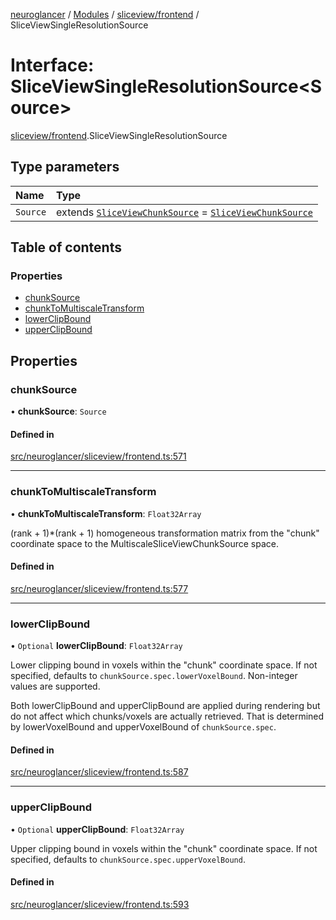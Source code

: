 [neuroglancer](../README.md) / [Modules](../modules.md) / [sliceview/frontend](../modules/sliceview_frontend.md) / SliceViewSingleResolutionSource

# Interface: SliceViewSingleResolutionSource<Source\>

[sliceview/frontend](../modules/sliceview_frontend.md).SliceViewSingleResolutionSource

## Type parameters

| Name | Type |
| :------ | :------ |
| `Source` | extends [`SliceViewChunkSource`](../classes/sliceview_frontend.SliceViewChunkSource.md) = [`SliceViewChunkSource`](../classes/sliceview_frontend.SliceViewChunkSource.md) |

## Table of contents

### Properties

- [chunkSource](sliceview_frontend.SliceViewSingleResolutionSource.md#chunksource)
- [chunkToMultiscaleTransform](sliceview_frontend.SliceViewSingleResolutionSource.md#chunktomultiscaletransform)
- [lowerClipBound](sliceview_frontend.SliceViewSingleResolutionSource.md#lowerclipbound)
- [upperClipBound](sliceview_frontend.SliceViewSingleResolutionSource.md#upperclipbound)

## Properties

### chunkSource

• **chunkSource**: `Source`

#### Defined in

[src/neuroglancer/sliceview/frontend.ts:571](https://github.com/ActiveBrainAtlas2/neuroglancer/blob/1beb5d34/src/neuroglancer/sliceview/frontend.ts#L571)

___

### chunkToMultiscaleTransform

• **chunkToMultiscaleTransform**: `Float32Array`

(rank + 1)*(rank + 1) homogeneous transformation matrix from the "chunk" coordinate space to
the MultiscaleSliceViewChunkSource space.

#### Defined in

[src/neuroglancer/sliceview/frontend.ts:577](https://github.com/ActiveBrainAtlas2/neuroglancer/blob/1beb5d34/src/neuroglancer/sliceview/frontend.ts#L577)

___

### lowerClipBound

• `Optional` **lowerClipBound**: `Float32Array`

Lower clipping bound in voxels within the "chunk" coordinate space.  If not specified, defaults
to `chunkSource.spec.lowerVoxelBound`.  Non-integer values are supported.

Both lowerClipBound and upperClipBound are applied during rendering but do not affect which
chunks/voxels are actually retrieved.  That is determined by lowerVoxelBound and
upperVoxelBound of `chunkSource.spec`.

#### Defined in

[src/neuroglancer/sliceview/frontend.ts:587](https://github.com/ActiveBrainAtlas2/neuroglancer/blob/1beb5d34/src/neuroglancer/sliceview/frontend.ts#L587)

___

### upperClipBound

• `Optional` **upperClipBound**: `Float32Array`

Upper clipping bound in voxels within the "chunk" coordinate space.  If not specified, defaults
to `chunkSource.spec.upperVoxelBound`.

#### Defined in

[src/neuroglancer/sliceview/frontend.ts:593](https://github.com/ActiveBrainAtlas2/neuroglancer/blob/1beb5d34/src/neuroglancer/sliceview/frontend.ts#L593)
